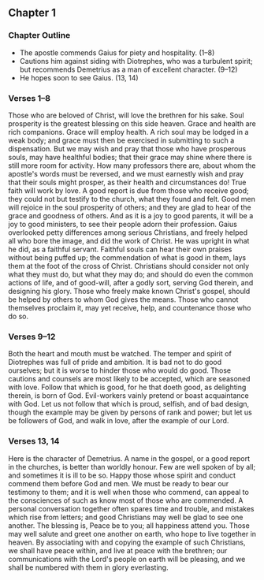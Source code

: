 ## Chapter 1

### Chapter Outline

- The apostle commends Gaius for piety and hospitality. (1–8)
- Cautions him against siding with Diotrephes, who was a turbulent spirit; but recommends Demetrius as a man of excellent character. (9–12)
- He hopes soon to see Gaius. (13, 14)

### Verses 1–8

Those who are beloved of Christ, will love the brethren for his sake. Soul prosperity is the greatest blessing on this side heaven. Grace and health are rich companions. Grace will employ health. A rich soul may be lodged in a weak body; and grace must then be exercised in submitting to such a dispensation. But we may wish and pray that those who have prosperous souls, may have healthful bodies; that their grace may shine where there is still more room for activity. How many professors there are, about whom the apostle's words must be reversed, and we must earnestly wish and pray that their souls might prosper, as their health and circumstances do! True faith will work by love. A good report is due from those who receive good; they could not but testify to the church, what they found and felt. Good men will rejoice in the soul prosperity of others; and they are glad to hear of the grace and goodness of others. And as it is a joy to good parents, it will be a joy to good ministers, to see their people adorn their profession. Gaius overlooked petty differences among serious Christians, and freely helped all who bore the image, and did the work of Christ. He was upright in what he did, as a faithful servant. Faithful souls can hear their own praises without being puffed up; the commendation of what is good in them, lays them at the foot of the cross of Christ. Christians should consider not only what they must do, but what they may do; and should do even the common actions of life, and of good-will, after a godly sort, serving God therein, and designing his glory. Those who freely make known Christ's gospel, should be helped by others to whom God gives the means. Those who cannot themselves proclaim it, may yet receive, help, and countenance those who do so.

### Verses 9–12

Both the heart and mouth must be watched. The temper and spirit of Diotrephes was full of pride and ambition. It is bad not to do good ourselves; but it is worse to hinder those who would do good. Those cautions and counsels are most likely to be accepted, which are seasoned with love. Follow that which is good, for he that doeth good, as delighting therein, is born of God. Evil-workers vainly pretend or boast acquaintance with God. Let us not follow that which is proud, selfish, and of bad design, though the example may be given by persons of rank and power; but let us be followers of God, and walk in love, after the example of our Lord.

### Verses 13, 14

Here is the character of Demetrius. A name in the gospel, or a good report in the churches, is better than worldly honour. Few are well spoken of by all; and sometimes it is ill to be so. Happy those whose spirit and conduct commend them before God and men. We must be ready to bear our testimony to them; and it is well when those who commend, can appeal to the consciences of such as know most of those who are commended. A personal conversation together often spares time and trouble, and mistakes which rise from letters; and good Christians may well be glad to see one another. The blessing is, Peace be to you; all happiness attend you. Those may well salute and greet one another on earth, who hope to live together in heaven. By associating with and copying the example of such Christians, we shall have peace within, and live at peace with the brethren; our communications with the Lord's people on earth will be pleasing, and we shall be numbered with them in glory everlasting.

